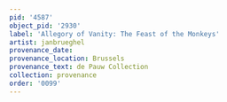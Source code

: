 ```yaml
---
pid: '4587'
object_pid: '2930'
label: 'Allegory of Vanity: The Feast of the Monkeys'
artist: janbrueghel
provenance_date:
provenance_location: Brussels
provenance_text: de Pauw Collection
collection: provenance
order: '0099'
---
```


